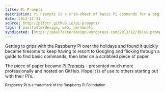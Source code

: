 ```yaml
---
title: Pi Prompts
description: Pi Prompts is a crib-sheet of basic Pi commands for a beginner to get to grips with. Hosted on GitHub and caches offline.
date: 2013-12-31
source: http://plfstr.github.io/pi-prompts/
tags: [ paulfosterdesign, web, personal]
syndicated: [https://paulfosterdesign.wordpress.com/2013/12/30/pi-prompts-getting-to-grips-with-the-raspberry-pi/]
---
```

Getting to grips with the Raspberry Pi over the holidays and found it quickly became tiresome to keep having to resort to Googling and flicking through a guide to find basic commands, then later on a scribbled piece of paper.

The piece of paper became [Pi Prompts](http://plfstr.github.io/pi-prompts/) - presented much more professionally and hosted on GitHub. Hope it is of use to others starting out with their Pi’s.

<small class="lowlight">Raspberry Pi is a trademark of the Raspberry Pi Foundation.</small>